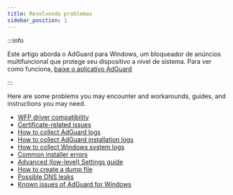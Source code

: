 ```yaml
---
title: Resolvendo problemas
sidebar_position: 1
---
```


:::info

Este artigo aborda o AdGuard para Windows, um bloqueador de anúncios multifuncional que protege seu dispositivo a nível de sistema. Para ver como funciona, [baixe o aplicativo AdGuard](https://agrd.io/download-kb-adblock)

:::

Here are some problems you may encounter and workarounds, guides, and instructions you may need.

- [WFP driver compatibility](/adguard-for-windows/solving-problems/wfp-driver/)
- [Certificate-related issues](/adguard-for-windows/solving-problems/connection-not-trusted/)
- [How to collect AdGuard logs](/adguard-for-windows/solving-problems/adguard-logs/)
- [How to collect AdGuard installation logs](/adguard-for-windows/solving-problems/installation-logs/)
- [How to collect Windows system logs](/adguard-for-windows/solving-problems/system-logs/)
- [Common installer errors](/adguard-for-windows/solving-problems/common-installer-errors/)
- [Advanced (low-level) Settings guide](/adguard-for-windows/solving-problems/low-level-settings/)
- [How to create a dump file](/adguard-for-windows/solving-problems/dump-file/)
- [Possible DNS leaks](/adguard-for-windows/solving-problems/dns-leaks/)
- [Known issues of AdGuard for Windows](/adguard-for-windows/solving-problems/known-issues/)
